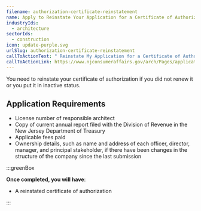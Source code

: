 ```yaml
---
filename: authorization-certificate-reinstatement
name: Apply to Reinstate Your Application for a Certificate of Authorization
industryIds:
  - architecture
sectorIds:
  - construction
icon: update-purple.svg
urlSlug: authorization-certificate-reinstatement
callToActionText: " Reinstate My Application for a Certificate of Authorization "
callToActionLink: https://www.njconsumeraffairs.gov/arch/Pages/applications.aspx
---
```


You need to reinstate your certificate of authorization if you did not renew it or you put it in inactive status.

## Application Requirements

- License number of responsible architect
- Copy of current annual report filed with the Division of Revenue in the New Jersey Department of Treasury
- Applicable fees paid
- Ownership details, such as name and address of each officer, director, manager, and principal stakeholder, if there have been changes in the structure of the company since the last submission

:::greenBox

**Once completed, you will have**:

- A reinstated certificate of authorization

:::
